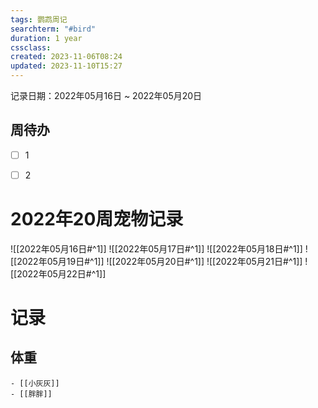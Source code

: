 ```yaml
---
tags: 鹦鹉周记
searchterm: "#bird"
duration: 1 year
cssclass: 
created: 2023-11-06T08:24
updated: 2023-11-10T15:27
---
```


记录日期：2022年05月16日 ~ 2022年05月20日

## 周待办
- [ ] 1
- [ ] 2


# 2022年20周宠物记录
![[2022年05月16日#^1]] 
![[2022年05月17日#^1]] 
![[2022年05月18日#^1]] 
![[2022年05月19日#^1]] 
![[2022年05月20日#^1]] 
![[2022年05月21日#^1]] 
![[2022年05月22日#^1]] 

# 记录
## 体重
```ad-kanban
- [[小灰灰]]
- [[胖胖]]
```
